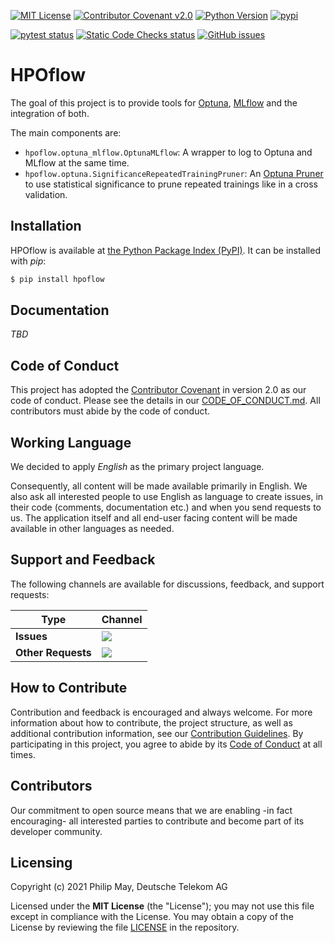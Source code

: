 [![MIT License](https://img.shields.io/github/license/telekom/HPOflow)](https://github.com/telekom/HPOflow/blob/main/LICENSE)
[![Contributor Covenant v2.0](https://img.shields.io/badge/Contributor%20Covenant-v2.0%20adopted-ff69b4.svg)](https://github.com/telekom/HPOflow/blob/main/CODE_OF_CONDUCT.md)
[![Python Version](https://img.shields.io/pypi/pyversions/hpoflow)](https://www.python.org)
[![pypi](https://img.shields.io/pypi/v/hpoflow.svg)](https://pypi.python.org/pypi/hpoflow)

[![pytest status](https://github.com/telekom/HPOflow/actions/workflows/pytest.yml/badge.svg)](https://github.com/telekom/HPOflow/actions/workflows/pytest.yml)
[![Static Code Checks status](https://github.com/telekom/HPOflow/actions/workflows/static_checks.yml/badge.svg)](https://github.com/telekom/HPOflow/actions/workflows/static_checks.yml)
[![GitHub issues](https://img.shields.io/github/issues-raw/telekom/HPOflow)](https://github.com/telekom/HPOflow/issues)

# HPOflow

The goal of this project is to provide tools for [Optuna](https://optuna.readthedocs.io/), 
[MLflow](https://www.mlflow.org/docs/latest/index.html) and the integration of both.

The main components are:
- `hpoflow.optuna_mlflow.OptunaMLflow`: A wrapper to log to Optuna and MLflow at the same time.
- `hpoflow.optuna.SignificanceRepeatedTrainingPruner`: An 
  [Optuna Pruner](https://optuna.readthedocs.io/en/stable/reference/pruners.html) 
  to use statistical significance to prune repeated trainings like in a cross validation.

## Installation

HPOflow is available at [the Python Package Index (PyPI)](https://pypi.org/project/hpoflow/).
It can be installed with _pip_:

```bash
$ pip install hpoflow
```

## Documentation

_TBD_

## Code of Conduct

This project has adopted the [Contributor Covenant](https://www.contributor-covenant.org/) 
in version 2.0 as our code of conduct. Please see the details in our 
[CODE_OF_CONDUCT.md](https://github.com/telekom/HPOflow/blob/main/CODE_OF_CONDUCT.md).
All contributors must abide by the code of conduct.

## Working Language

We decided to apply _English_ as the primary project language.  

Consequently, all content will be made available primarily in English. We also ask all interested 
people to use English as language to create issues, in their code (comments, documentation etc.) and 
when you send requests to us. The application itself and all end-user facing content will be made 
available in other languages as needed.

## Support and Feedback

The following channels are available for discussions, feedback, and support requests:

| Type                     | Channel                                                |
| ------------------------ | ------------------------------------------------------ |
| **Issues**   | <a href="https://github.com/telekom/HPOflow/issues/new/choose" title="General Discussion"><img src="https://img.shields.io/github/issues/telekom/HPOflow?style=flat-square"></a> </a>   |
| **Other Requests**    | <a href="mailto:opensource@telekom.de" title="Email Open Source Team"><img src="https://img.shields.io/badge/email-Open%20Source%20Team-green?logo=mail.ru&style=flat-square&logoColor=white"></a>   |

## How to Contribute

Contribution and feedback is encouraged and always welcome. For more information about how to 
contribute, the project structure, as well as additional contribution information, see our 
[Contribution Guidelines](https://github.com/telekom/HPOflow/blob/main/CONTRIBUTING.md). By participating in this project, you agree to 
abide by its [Code of Conduct](https://github.com/telekom/HPOflow/blob/main/CODE_OF_CONDUCT.md) at all times.

## Contributors

Our commitment to open source means that we are enabling -in fact encouraging- all interested 
parties to contribute and become part of its developer community.

## Licensing

Copyright (c) 2021 Philip May, Deutsche Telekom AG

Licensed under the **MIT License** (the "License"); you may not use this file except in compliance with the License.
You may obtain a copy of the License by reviewing the file 
[LICENSE](https://github.com/telekom/HPOflow/blob/main/LICENSE) in the repository.
